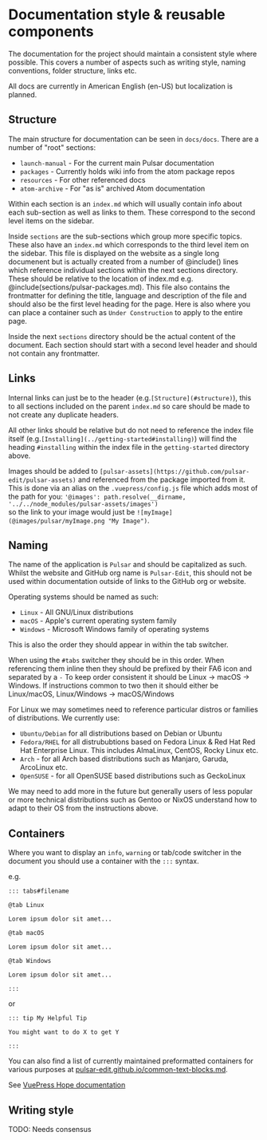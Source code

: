 # Documentation style & reusable components

The documentation for the project should maintain a consistent style where
possible. This covers a number of aspects such as writing style, naming
conventions, folder structure, links etc.

All docs are currently in American English (en-US) but localization is planned.

## Structure

The main structure for documentation can be seen in `docs/docs`.
There are a number of "root" sections:

- `launch-manual` - For the current main Pulsar documentation
- `packages` - Currently holds wiki info from the atom package repos
- `resources` - For other referenced docs
- `atom-archive` - For "as is" archived Atom documentation

Within each section is an `index.md` which will usually contain info about each
sub-section as well as links to them. These correspond to the second level 
items on the sidebar.

Inside `sections` are the sub-sections which group more specific topics. These
also have an `index.md` which corresponds to the third level item on the
sidebar. 
This file is displayed on the website as a single long documenent but is
actually created from a number of @include() lines which reference individual
sections within the next sections directory. These should be relative to the 
location of index.md e.g. @include(sections/pulsar-packages.md).
This file also contains the frontmatter for defining the title, language and
description of the file and should also be the first level heading for the page.
Here is also where you can place a container such as `Under Construction` to
apply to the entire page.

Inside the next `sections` directory should be the actual content of the
document. Each section should start with a second level header and should
not contain any frontmatter. 

## Links

Internal links can just be to the header (e.g.`[Structure](#structure)`), this
to all sections included on the parent `index.md` so care should be made to not
create any duplicate headers.

All other links should be relative but do not need to reference the index file
itself (e.g.`[Installing](../getting-started#installing)`) will find the heading
`#installing` within the index file in the `getting-started` directory above.

Images should be added to `[pulsar-assets](https://github.com/pulsar-edit/pulsar-assets)`
and referenced from the package imported from it. This is done via an alias on
the `.vuepress/config.js` file which adds most of the path for you:
`'@images': path.resolve(__dirname, '../../node_modules/pulsar-assets/images')`  
so the link to your image would just be `![myImage](@images/pulsar/myImage.png "My Image")`.

## Naming

The name of the application is `Pulsar` and should be capitalized as such.
Whilst the website and GitHub org name is `Pulsar-Edit`, this should not be used
within documentation outside of links to the GitHub org or website.

Operating systems should be named as such:

- `Linux` - All GNU/Linux distributions
- `macOS` - Apple's current operating system family
- `Windows` - Microsoft Windows family of operating systems

This is also the order they should appear in within the tab switcher.

When using the `#tabs` switcher they should be in this order.
When referencing them inline then they should be prefixed by their FA6 icon and
separated by a `-` <!--TODO: add FA6 icon examples-->
To keep order consistent it should be Linux -> macOS -> Windows. If instructions
common to two then it should either be Linux/macOS, Linux/Windows ->
macOS/Windows

For Linux we may sometimes need to reference particular distros or families of
distributions. We currently use:
- `Ubuntu/Debian` for all distributions based on Debian or Ubuntu
- `Fedora/RHEL` for all distrububtions based on Fedora Linux & Red Hat
                Red Hat Enterprise Linux. This includes AlmaLinux, CentOS, Rocky
                Linux etc.
- `Arch` - for all Arch based distributions such as Manjaro, Garuda, ArcoLinux
           etc.
- `OpenSUSE` - for all OpenSUSE based distributions such as GeckoLinux

We may need to add more in the future but generally users of less popular or 
more technical distributions such as Gentoo or NixOS understand how to
adapt to their OS from the instructions above.

## Containers

Where you want to display an `info`, `warning` or tab/code switcher in the
document you should use a container with the `:::` syntax.

e.g. 
```
::: tabs#filename

@tab Linux

Lorem ipsum dolor sit amet...

@tab macOS

Lorem ipsum dolor sit amet...

@tab Windows

Lorem ipsum dolor sit amet...

:::
```

or
```
::: tip My Helpful Tip

You might want to do X to get Y

:::
```

You can also find a list of currently maintained preformatted containers for
various purposes at [pulsar-edit.github.io/common-text-blocks.md](https://github.com/pulsar-edit/pulsar-edit.github.io/blob/main/common-text-blocks.md).

See [VuePress Hope documentation](https://vuepress-theme-hope.github.io/v2/guide/get-started/markdown.html#theme-enhancement)

## Writing style

TODO: Needs consensus
